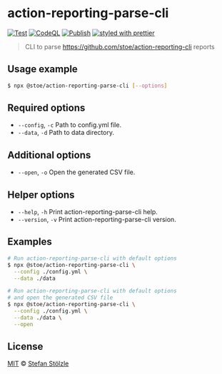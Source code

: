 # action-reporting-parse-cli

[![Test](https://github.com/stoe/action-reporting-parse-cli/actions/workflows/test.yml/badge.svg)](https://github.com/stoe/action-reporting-parse-cli/actions/workflows/test.yml) [![CodeQL](https://github.com/stoe/action-reporting-parse-cli/actions/workflows/github-code-scanning/codeql/badge.svg)](https://github.com/stoe/action-reporting-parse-cli/actions/workflows/github-code-scanning/codeql) [![Publish](https://github.com/stoe/action-reporting-parse-cli/actions/workflows/publish.yml/badge.svg)](https://github.com/stoe/action-reporting-parse-cli/actions/workflows/publish.yml) [![styled with prettier](https://img.shields.io/badge/styled_with-prettier-ff69b4.svg)](https://github.com/prettier/prettier)

> CLI to parse https://github.com/stoe/action-reporting-cli reports

## Usage example

```sh
$ npx @stoe/action-reporting-parse-cli [--options]
```

## Required options

- `--config`, `-c` Path to config.yml file.
- `--data`, `-d` Path to data directory.

## Additional options

- `--open`, `-o` Open the generated CSV file.

## Helper options

- `--help`, `-h` Print action-reporting-parse-cli help.
- `--version`, `-v` Print action-reporting-parse-cli version.

## Examples

```sh
# Run action-reporting-parse-cli with default options
$ npx @stoe/action-reporting-parse-cli \
  --config ./config.yml \
  --data ./data
```

```sh
# Run action-reporting-parse-cli with default options
# and open the generated CSV file
$ npx @stoe/action-reporting-parse-cli \
  --config ./config.yml \
  --data ./data \
  --open
```

## License

[MIT](./license) © [Stefan Stölzle](https://github.com/stoe)
